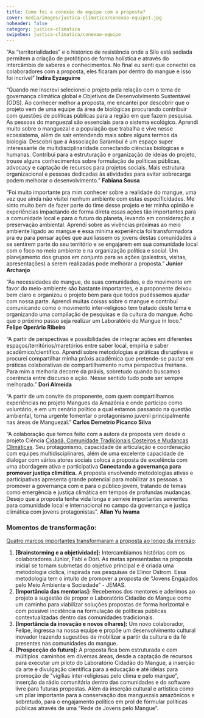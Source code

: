 ```yaml
---
title: Como foi a conexão da equipe com a proposta?
cover: media/images/justica-climatica/conexao-equipe1.jpg
noheader: false
category: justica-climatica
swipebox: justica-climatica/conexao-equipe
---
```


“As “territorialidades” e o histórico de resistência onde a Silo está sediada permitem a criação de protótipos de forma holística e através do intercâmbio de saberes e conhecimentos. No final eu senti que conectei os colaboradores com a proposta, eles ficaram por dentro do mangue e isso foi incrível” **Indira Eyzaguirre**

“Quando me inscrevi selecionei o projeto pela relação com o tema de governança climática global e Objetivos de Desenvolvimento Sustentável (ODS). Ao conhecer melhor a proposta, me encantei por descobrir que o projeto vem de uma equipe da área de biológicas procurando contribuir com questões de políticas públicas para a região em que fazem pesquisa. As pessoas do manguezal são essenciais para o sistema ecológico. Aprendi muito sobre o manguezal e a população que trabalha e vive nesse ecossistema, além de sair entendendo mais sobre alguns termos da biologia. Descobri que a Associação Sarambuí é um espaço super interessante de multidisciplinaridade conectando ciências biológicas e humanas. Contribui para a estruturação e organização de ideias do projeto, trouxe alguns conhecimentos sobre formulação de políticas públicas, advocacy e captação de recursos para projetos sociais. Mais estrutura organizacional e pessoas dedicadas às atividades para evitar sobrecarga podem melhorar o desenvolvimento.” **Fabiana Sousa**

“Foi muito importante pra mim conhecer sobre a realidade do mangue, uma vez que ainda não visitei nenhum ambiente com estas especificidades. Me sinto muito bem de fazer parte do time desse projeto e ter minha opinião e experiências impactando de forma direta essas ações tão importantes para a comunidade local e para o futuro do planeta, levando em consideração a preservação ambiental. Aprendi sobre as vivências próximas ao meio ambiente ligado ao mangue e essa mínima experiência foi transformadora pra eu para pensar ações que auxiliassem os jovens destas comunidades a se sentirem parte do seu território e se engajarem em sua comunidade local com o foco no meio ambiente e na organização política e social. Um planejamento dos grupos em conjunto para as ações (palestras, visitas, apresentações) a serem realizadas pode melhorar a proposta.” **Junior Archanjo**

“Às necessidades do mangue, de suas comunidades, e do movimento em favor do meio-ambiente são bastante importantes, e a proponente deixou bem claro e organizou o projeto bem para que todos pudéssemos ajudar com nossa parte. Aprendi muitas coisas sobre o mangue e contribuí comunicando como o movimento inter-religioso tem tratado deste tema e organizando uma compilação de pesquisas e da cultura do mangue. Acho que o próximo passo seja realizar um Laboratório do Mangue in loco.” **Felipe Operário Ribeiro**

“A partir de perspectivas e possibilidades de integrar ações em diferentes espaços/territórios/maretórios entre saber local, empiria e saber acadêmico/científico. Aprendi sobre metodologias e práticas disruptivas e procurei compartilhar minha práxis acadêmica que pretende-se pautar em práticas colaborativas de compartilhamento numa perspectiva freiriana. Para mim a melhoria decorre da práxis, sobretudo quando buscamos coerência entre discurso e ação. Nesse sentido tudo pode ser sempre melhorado.” **Dori Almeida**

“A partir de um convite da proponente, com quem compartilhamos experiências no projeto Mangues da Amazônia e onde participo como voluntário, e em um cenário político a qual estamos passando na questão ambiental, torna urgente fomentar o protagonismo juvenil principalmente nas áreas de Manguezal.” **Carlos Demetrio Picanco Silva**

“A colaboração que temos feito com a autora da proposta vem desde o projeto Ciência [Cidadã, Comunidade Tradicionais Costeiros e Mudanças Climáticas](https://institutoayni.org/cienciacidada/). Seu protagonismo, capacidade de articulação e coordenação com equipes multidisciplinares, além de uma excelente capacidade de dialogar com vários atores sociais coloca a proposta de excelência com uma abordagem ativa e participativa **Conectando a governança para promover justiça climática.** A proposta envolvendo metodologias ativas e participativas apresenta grande potencial para mobilizar as pessoas a promover a governança com e para o público jovem, tratando de temas como emergência e justiça climática em tempos de profundas mudanças. Desejo que a proposta tenha vida longa e semeie importantes sementes para comunidade local e internacional no campo da governança e justiça climática com jovens protagonistas”. **Allan Yu Iwama**

### **Momentos de transformação:**

[Quatro marcos importantes transformaram a proposta ao longo da imersão](https://drive.proton.me/urls/BXG6M8VTSG#O0vTDx50ZTf8):

1. **[Brainstorming e a objetividade]:** Intercambiamos histórias com os colaboradores Júnior, Fabi e Dori. As metas apresentadas na proposta inicial se tornam submetas do objetivo principal e é criada uma metodologia cíclica, inspirada nas pesquisas de Elinor Ostrom. Essa metodologia tem o intuito de promover a proposta de “Jovens Engajados pelo Meio Ambiente e Sociedade” - JEMAS.
2. **[Importância das mentorias]:** Recebemos dos mentores e aderimos ao projeto a sugestão de propor o Laboratório Cidadão do Mangue como um caminho para	viabilizar soluções propostas de forma horizontal e com possível	incidência na formulação de políticas públicas contextualizadas dentro das comunidades tradicionais.
3. **[Importância da inovação e novos olhares]:** Um novo colaborador, Felipe,	ingressa na nossa equipe e propõe um desenvolvimento cultural inovador trazendo sugestões de mobilizar a partir da cultura e da fé presentes nas comunidades do mangue.
4. **[Prospecção do futuro]:** A proposta fica bem estruturada e com múltiplos  caminhos em diversas áreas, desde a captação de recursos para executar um piloto do Laboratório Cidadão do Mangue, a inserção da arte e divulgação científica para a educação e até ideias para promoção de "vigílias inter-religiosas pelo clima e pelo mangue", inserção da rádio comunitária dentro das comunidades e do software livre para futuras propostas. Além da inserção cultural e artística como um pilar importante para a conservação dos manguezais amazônicos e sobretudo, para o engajamento político em prol de formular políticas públicas através de uma “Rede de Jovens pelo Mangue”.